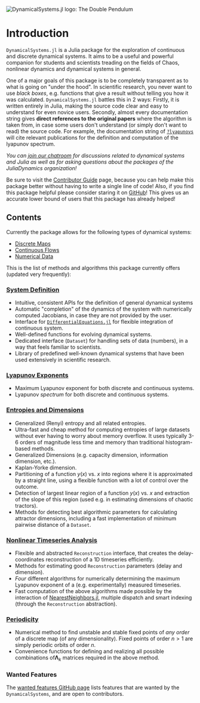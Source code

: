 ![DynamicalSystems.jl logo: The Double Pendulum](https://i.imgur.com/nFQFdB0.gif)

# Introduction
`DynamicalSystems.jl` is a Julia package for the exploration of continuous and discrete dynamical systems. It aims to be a useful and powerful companion for students and scientists treading
on the fields of Chaos, nonlinear dynamics and dynamical systems in general.

One of a major goals of this package is to be completely transparent as to what is
going on "under the hood". In scientific research, you never want to use *black boxes*,
e.g. functions that give a result without telling you how it was calculated. `DynamicalSystems.jl` battles this in 2 ways: Firstly, it is written entirely in Julia,
making the source code clear and easy to understand for even novice users. Secondly,
almost every documentation string gives
**direct references to the original papers** where the algorithm is taken from, in case some users don't understand (or simply don't want to read) the source code. For example,
the documentation string of [`?lyapunovs`](https://datseris.github.io/DynamicalSystems.jl/latest/lyapunovs/#DynamicalSystems.lyapunovs) will cite relevant publications for the definition and computation of the lyapunov spectrum.

*You
can [join our chatroom](https://gitter.im/JuliaDynamics/Lobby) for discussions related
to dynamical systems and Julia as well as for asking questions about the packages of the
JuliaDynamics organization!*

Be sure to visit the [Contributor Guide](contributors_guide) page, because you can
help make this package better without having to write a single line of code!
Also, if you find this package helpful please consider staring it on [GitHub](https://github.com/JuliaDynamics/DynamicalSystems.jl)! This gives us an
accurate lower bound of users that this package has already helped!

## Contents
Currently the package
allows for the following types of dynamical systems:

* [Discrete Maps](system_definition/#discrete-systems)
* [Continuous Flows](system_definition/#continuous-systems)
* [Numerical Data](system_definition/#numerical-data)

This is the list of methods and algorithms this package currently offers (updated very frequently):

### [System Definition](system_definition)
* Intuitive, consistent APIs for the definition of general dynamical systems
* Automatic "completion" of the dynamics of the system with numerically computed Jacobians, in case they are not provided by the user.
* Interface for [`DifferentialEquations.jl`](http://docs.juliadiffeq.org/latest/index.html) for flexible integration of continuous system.
* Well-defined functions for evolving dynamical systems.
* Dedicated interface (`Dataset`) for handling sets of data (numbers), in a way that feels familiar to scientists.
* Library of predefined well-known dynamical systems that have been used extensively in scientific research.

### [Lyapunov Exponents](lyapunovs)
* Maximum Lyapunov exponent for both discrete and continuous systems.
* Lyapunov *spectrum* for both discrete and continuous systems.

### [Entropies and Dimensions](entropies)
* Generalized (Renyi) entropy and all related entropies.
* Ultra-fast and cheap method for computing entropies of large datasets without ever having to worry about memory overflow. It uses typically 3-6 orders of magnitude less time and memory than traditional histogram-based methods.
* Generalized Dimensions (e.g. capacity dimension, information dimension, etc.).
* Kaplan-Yorke dimension.
* Partitioning of a function $y(x)$ vs. $x$ into regions where it is approximated by a straight line, using a flexible function with a lot of control over the outcome.
* Detection of largest linear region of a function $y(x)$ vs. $x$ and extraction of the slope of this region (used e.g. in estimating dimensions of chaotic tractors).
* Methods for detecting best algorithmic parameters for calculating attractor dimensions, including a fast implementation of minimum pairwise distance of a `Dataset`.

### [Nonlinear Timeseries Analysis](nlts)
* Flexible and abstracted `Reconstruction` interface, that creates the delay-coordinates reconstruction of a 1D timeseries efficiently.
* Methods for estimating good `Reconstruction` parameters (delay and dimension).
* *Four* different algorithms for numerically determining the maximum Lyapunov exponent of a (e.g. experimentally) measured timeseries.
* Fast computation of the above algorithms made possible by the interaction of [NearestNeighbors.jl](https://github.com/KristofferC/NearestNeighbors.jl), multiple dispatch and smart indexing (through the `Reconstruction` abstraction).

### [Periodicity](periodicity)
* Numerical method to find unstable and stable fixed points of *any order* of a discrete map (of any dimensionality). Fixed points of order $n>1$ are simply periodic orbits of order $n.$
* Convenience functions for defining and realizing all possible combinations of$\mathbf{\Lambda}_k$ matrices required in the above method.

### Wanted Features
The [wanted features GitHub page](https://github.com/JuliaDynamics/DynamicalSystems.jl/issues?utf8=%E2%9C%93&q=is%3Aissue%20is%3Aopen%20label%3Awanted_feature) lists features that are wanted by the `DynamicalSystems`, and are open to contributors.
